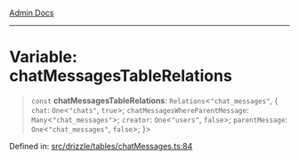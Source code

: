 [Admin Docs](/)

***

# Variable: chatMessagesTableRelations

> `const` **chatMessagesTableRelations**: `Relations`\<`"chat_messages"`, \{ `chat`: `One`\<`"chats"`, `true`\>; `chatMessagesWhereParentMessage`: `Many`\<`"chat_messages"`\>; `creator`: `One`\<`"users"`, `false`\>; `parentMessage`: `One`\<`"chat_messages"`, `false`\>; \}\>

Defined in: [src/drizzle/tables/chatMessages.ts:84](https://github.com/Suyash878/talawa-api/blob/0d5834ec7c0ad3d008c3a8e58fbf32c7824b9122/src/drizzle/tables/chatMessages.ts#L84)
